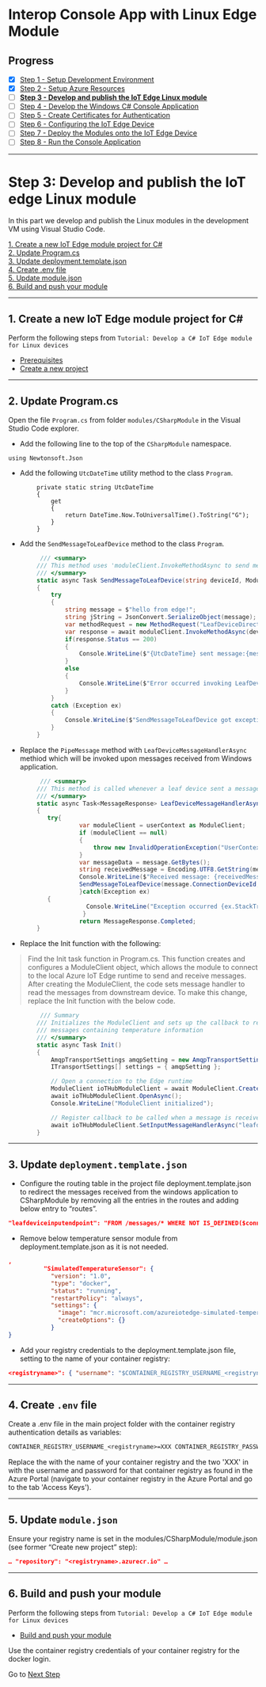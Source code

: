 # Interop Console App with Linux Edge Module
## Progress

- [x] [Step 1 - Setup Development Environment](./Setup%20Development%20Environment.MD)   
- [x] [Step 2 - Setup Azure Resources](./Setup%20Azure%20Resources.MD)  
- [ ] [**Step 3 - Develop and publish the IoT Edge Linux module**](./Develop%20and%20publish%20the%20IoT%20edge%20Linux%20module.MD)  
- [ ] [Step 4 - Develop the Windows C# Console Application](./Develop%20the%20Windows%20C%23%20Console%20Application.MD)  
- [ ] [Step 5 - Create Certificates for Authentication](./Create%20Certificates%20for%20Authentication.MD)  
- [ ] [Step 6 - Configuring the IoT Edge Device](./Configuring%20the%20IoT%20Edge%20Device.MD)  
- [ ] [Step 7 - Deploy the Modules onto the IoT Edge Device](./Deploy%20the%20Modules%20onto%20the%20IoT%20Edge%20Device.MD)  
- [ ] [Step 8 - Run the Console Application](./Run%20the%20Console%20Application.MD)  
---
# Step 3: Develop and publish the IoT edge Linux module
In this part we develop and publish the Linux modules in the development VM using Visual Studio Code.

[1. Create a new IoT Edge module project for C#](step1)  
[2. Update Program.cs](step2)  
[3. Update deployment.template.json](step3)  
[4. Create .env file](step4)  
[5. Update module.json](step5)  
[6. Build and push your module](step6)   

---
<a name="step1"></a>
## 1. Create a new IoT Edge module project for C#
Perform the following steps from `Tutorial: Develop a C# IoT Edge module for Linux devices`
* [Prerequisites](https://docs.microsoft.com/azure/iot-edge/tutorial-csharp-module#prerequisites)
* [Create a new project](https://docs.microsoft.com/azure/iot-edge/tutorial-csharp-module#create-a-new-project)
---
<a name="step2"></a>
## 2. Update Program.cs
Open the file `Program.cs` from folder `modules/CSharpModule` in the Visual Studio Code explorer. 

* Add the following line to the top of the `CSharpModule` namespace.
```chsarp
using Newtonsoft.Json
```

* Add the following `UtcDateTime` utility method to the class `Program`.
```chsarp
        private static string UtcDateTime
        {
            get
            {
                return DateTime.Now.ToUniversalTime().ToString("G");
            }
        }
```

* Add the `SendMessageToLeafDevice` method to the class `Program`. 

```csharp
         /// <summary>
        /// This method uses 'moduleClient.InvokeMethodAsync to send messages to leaf device.
        /// </summary>
        static async Task SendMessageToLeafDevice(string deviceId, ModuleClient moduleClient )
        {
            try
            {
                string message = $"hello from edge!";
                string jString = JsonConvert.SerializeObject(message);
                var methodRequest = new MethodRequest("LeafDeviceDirectMethod", Encoding.UTF8.GetBytes(jString));
                var response = await moduleClient.InvokeMethodAsync(deviceId, methodRequest);
                if(response.Status == 200)
                {
                    Console.WriteLine($"{UtcDateTime} sent message:{message}");
                }
                else
                {
                    Console.WriteLine($"Error occurred invoking LeafDeviceDirectMethod. error status code {response.Status}");
                }
   	        }
            catch (Exception ex)
            {
                Console.WriteLine($"SendMessageToLeafDevice got exception {ex.Message}");
            }
        }

```

* Replace the `PipeMessage` method with `LeafDeviceMessageHandlerAsync` methiod which will be invoked upon messages received from Windows application.
```csharp
         /// <summary>
        /// This method is called whenever a leaf device sent a message to edge. 
        /// </summary>
        static async Task<MessageResponse> LeafDeviceMessageHandlerAsync(Message message, object userContext)
        {
	       try{
                    var moduleClient = userContext as ModuleClient;
                    if (moduleClient == null)
                    {
                        throw new InvalidOperationException("UserContext doesn't contain " + "expected values");
                    }
                    var messageData = message.GetBytes();
                    string receivedMessage = Encoding.UTF8.GetString(messageData);
                    Console.WriteLine($"Received message: {receivedMessage}");
                    SendMessageToLeafDevice(message.ConnectionDeviceId, moduleClient);
                    }catch(Exception ex)
	       {
                      Console.WriteLine("Exception occurred {ex.StackTrace}");
                     }
                    return MessageResponse.Completed;
        }

```

* Replace the Init function with the following:

> Find the Init task function in Program.cs. This function creates and configures a ModuleClient object, which allows the module to connect to the local Azure IoT Edge runtime to send and receive messages. After creating the ModuleClient, the code sets message handler to read the messages from downstream device. To make this change, replace the Init function with the below code.
```csharp
         /// Summary
        /// Initializes the ModuleClient and sets up the callback to receive
        /// messages containing temperature information
        /// </summary>
        static async Task Init()
        {
            AmqpTransportSettings amqpSetting = new AmqpTransportSettings(TransportType.Amqp_Tcp_Only);
            ITransportSettings[] settings = { amqpSetting };

            // Open a connection to the Edge runtime
            ModuleClient ioTHubModuleClient = await ModuleClient.CreateFromEnvironmentAsync(settings);
            await ioTHubModuleClient.OpenAsync();
            Console.WriteLine("ModuleClient initialized");

            // Register callback to be called when a message is received by the proxy module from leaf device.
            await ioTHubModuleClient.SetInputMessageHandlerAsync("leafdeviceinput", LeafDeviceMessageHandlerAsync, ioTHubModuleClient);
        }

```
---
<a name="step3"></a>
## 3. Update `deployment.template.json`

* Configure the routing table in the project file deployment.template.json to redirect the messages received from the windows application to CSharpModule by removing all the entries in the routes and adding below entry to “routes”.
```json
"leafdeviceinputendpoint": "FROM /messages/* WHERE NOT IS_DEFINED($connectionModuleId) INTO BrokeredEndpoint(\"/modules/CSharpModule/inputs/leafdeviceinput\")"
```

* Remove below temperature sensor module from deployment.template.json as it is not needed.
```json
,
          "SimulatedTemperatureSensor": {
            "version": "1.0",
            "type": "docker",
            "status": "running",
            "restartPolicy": "always",
            "settings": {
              "image": "mcr.microsoft.com/azureiotedge-simulated-temperature-sensor:1.0",
              "createOptions": {}
            }
}

```

* Add your registry credentials to the deployment.template.json file, setting <registryname> to the name of your container registry:
```json
<registryname>": { "username": "$CONTAINER_REGISTRY_USERNAME_<registryname>", "password": "$CONTAINER_REGISTRY_PASSWORD_<registryname>", "address": "<registryname>.azurecr.io" }
```
---
<a name="step4"></a>
## 4. Create `.env` file
Create a .env file in the main project folder with the container registry authentication details as variables:
```txt
CONTAINER_REGISTRY_USERNAME_<registryname>=XXX CONTAINER_REGISTRY_PASSWORD_<registryname>=XXX
```
Replace the <registryname> with the name of your container registry and the two 'XXX' in with the username and password for that container registry as found in the Azure Portal (navigate to your container registry in the Azure Portal and go to the tab 'Access Keys').  

---  
<a name="step5"></a>
## 5. Update `module.json`
Ensure your registry name is set in the modules/CSharpModule/module.json (see former “Create new project” step):
```json
… "repository": "<registryname>.azurecr.io" …
```
---
<a name="step6"></a>
## 6. Build and push your module

Perform the following steps from `Tutorial: Develop a C# IoT Edge module for Linux devices`
* [Build and push your module](https://docs.microsoft.com/azure/iot-edge/tutorial-csharp-module#build-and-push-your-module)

Use the container registry credentials of your container registry for the docker login.

Go to [Next Step](./Develop%20the%20Windows%20C%23%20Console%20Application.MD)  
